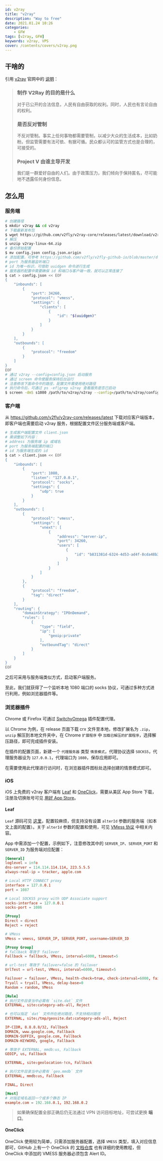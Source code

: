 ```yaml
---
id: v2ray
title: "v2ray"
description: "Way to free"
date: 2021.01.24 10:26
categories:
    - GFW
tags: [v2ray, GFW]
keywords: v2ray, VPS
cover: /contents/covers/v2ray.png
---
```


## 干啥的

引用 [v2ray][v2ray] 官网中的 [说明][faq]：

> ### 制作 V2Ray 的目的是什么
> 对于已公开的合法信息，人民有自由获取的权利。同时，人民也有言论自由的权利。
> ### 是否反对管制
> 不反对管制。事实上任何事物都需要管制，以减少大众的生活成本，比如奶粉。但监管需要有法可依、有据可循。民众都认可的监管方式也是合理的，可接受的。
> ### Project V 由谁主导开发
> 我们是一群爱好自由的人们。由于政策压力，我们倾向于保持匿名，尽可能地不透露任何身份信息。

## 怎么用

### 服务端

```bash
# 创建路径
$ mkdir v2ray && cd v2ray
# 下载最新发布包
$ wget https://github.com/v2fly/v2ray-core/releases/latest/download/v2ray-linux-64.zip
# 解压
$ unzip v2ray-linux-64.zip
# 备份原始配置
$ mv config.json config.json.origin
# 添加配置，可参考 https://github.com/v2fly/v2fly-github-io/blob/master/docs/guide/start.md
# port 为服务器监听端口
# id 为唯一标识，可借助 uuidgen 命令进行生成
# 服务器的配置中需要确保 id 和端口与客户端一致，就可以正常连接了
$ cat > config.json << EOF
{
    "inbounds": [
        {
            "port": 34260,
            "protocol": "vmess",
            "settings": {
                "clients": [
                    {
                        "id": "$(uuidgen)"
                    }
                ]
            }
        }
    ],
    "outbounds": [
        {
            "protocol": "freedom"
        }
    ]
}
EOF
# 通过 v2ray --config=config.json 启动服务
# 通过 screen 命令使服务保持后台运行
# 注意修改下面命令中的路径，配置文件需使用绝对路径
# 执行命令后，可通过 ps -ef|grep v2ray 查看服务是否已启动
$ screen -dmS s1080 /path/to/v2ray/v2ray --config=/path/to/v2ray/config.json
```

### 客户端

从 https://github.com/v2fly/v2ray-core/releases/latest 下载对应客户端版本，即客户端也需要启动 v2ray 服务，根据配置文件区分服务端或客户端。

```bash
# 生成客户端配置文件 client.json
# 需调整如下内容：
# address 为服务端 ip 或域名
# port 为服务端配置的端口
# id 为服务端生成的 id
$ cat > client.json << EOF
{
    "inbounds": [
        {
            "port": 1080,
            "listen": "127.0.0.1",
            "protocol": "socks",
            "settings": {
                "udp": true
            }
        }
    ],
    "outbounds": [
        {
            "protocol": "vmess",
            "settings": {
                "vnext": [
                    {
                        "address": "server-ip",
                        "port": 34260,
                        "users": [
                            {
                                "id": "b831381d-6324-4d53-ad4f-8cda48b30811"
                            }
                        ]
                    }
                ]
            }
        },
        {
            "protocol": "freedom",
            "tag": "direct"
        }
    ],
    "routing": {
        "domainStrategy": "IPOnDemand",
        "rules": [
            {
                "type": "field",
                "ip": [
                    "geoip:private"
                ],
                "outboundTag": "direct"
            }
        ]
    }
}
EOF
```

之后可采用与服务端类似方式，启动客户端服务。

至此，我们就获得了一个监听本地 1080 端口的 socks 协议，可通过多种方式进行利用，例如浏览器插件等。

### 浏览器插件

Chrome 或 Firefox 可通过 [SwitchyOmega][so] 插件配置代理。

以 Chrome 为例，在 release 页面下载 crx 文件至本地，修改扩展名为 `.zip`，`unzip` 解压到本地文件夹中，在 Chrome `扩展程序` 中 `加载已解压的扩展程序`，选择解压路径，即可完成插件安装。

在插件的配置页面，新建一个 `代理服务器` 类型 `情景模式`，代理协议选择 `SOCKS5`，代理服务器设为 `127.0.0.1`，代理端口为 `1080`，保存应用即可。

在需要使用此代理进行访问时，在浏览器插件图标处选择创建的情景模式即可。

### iOS

iOS 上免费的 v2ray 客户端有 [Leaf][leaf] 和 [OneClick][oc]，需要从美区 App Store 下载，注册及切换账号可见 [用好 App Store](https://alphahinex.github.io/2022/06/05/app-store/)。

#### Leaf

`Leaf` 源码可见 [这里][leaf-src]，配置较麻烦，但支持没有设置 `alterId` 参数的服务端（如本文上面的配置）。关于 `alterId` 参数的配置和使用，可见 [VMess 协议][vmess] 中相关内容。

App 中需添加一个配置，示例如下，注意修改其中的 `SERVER_IP`、`SERVER_PORT` 和 `SERVER_ID` 为服务端对应配置：

```conf
[General]
loglevel = info
dns-server = 114.114.114.114, 223.5.5.5
always-real-ip = tracker, apple.com

# Local HTTP CONNECT proxy
interface = 127.0.0.1
port = 1087

# Local SOCKS5 proxy with UDP Associate support
socks-interface = 127.0.0.1
socks-port = 1086

[Proxy]
Direct = direct
Reject = reject

# VMess
VMess = vmess, SERVER_IP, SERVER_PORT, username=SERVER_ID

[Proxy Group]
# fallback 等效于 failover
Fallback = fallback, VMess, interval=6000, timeout=5

# url-test 等效于 failover=false 的 failover
UrlTest = url-test, VMess, interval=6000, timeout=5

Failover = failover, VMess, health-check=true, check-interval=6000, fail-timeout=5, failover=true
Tryall = tryall, VMess, delay-base=0
Random = random, VMess

[Rule]
# 执行文件目录当中必需有 `site.dat` 文件
EXTERNAL, site:category-ads-all, Reject

# 也可以指定 `dat` 文件所在绝对路径，不支持相对路径
EXTERNAL, site:/tmp/geosite.dat:category-ads-all, Reject

IP-CIDR, 8.8.8.8/32, Fallback
DOMAIN, www.google.com, Fallback
DOMAIN-SUFFIX, google.com, Fallback
DOMAIN-KEYWORD, google, Fallback

# 等效于 EXTERNAL, mmdb:us, Fallback
GEOIP, us, Fallback

EXTERNAL, site:geolocation-!cn, Fallback

# 执行文件目录当中必需有 `geo.mmdb` 文件
EXTERNAL, mmdb:us, Fallback

FINAL, Direct

[Host]
# 对指定域名返回一个或多个静态 IP
example.com = 192.168.0.1, 192.168.0.2
```

> 如果确保配置全部正确后仍无法通过 VPN 访问目标地址，可尝试更换 **端口**。

#### OneClick

OneClick 使用较为简单，只需添加服务器配置，选择 `VMESS` 类型，填入对应信息即可，GitHub 上有一个 OneClick 的 [文档仓库][oc-doc] 也有详细的使用教程，但 OneClick 中添加的 VMESS 服务器必须包含 Alert ID。

[v2ray]:https://github.com/v2fly/v2ray-core
[faq]:https://github.com/v2fly/v2fly-github-io/blob/master/docs/guide/faq.md
[quick-start]:https://github.com/v2fly/v2fly-github-io/blob/master/docs/guide/start.md
[so]:https://github.com/FelisCatus/SwitchyOmega
[leaf]:https://apps.apple.com/us/app/leaf-lightweight-proxy/id1534109007
[leaf-src]:https://github.com/eycorsican/leaf
[oc]:https://apps.apple.com/us/app/oneclick-safe-easy-fast/id1545555197
[oc-doc]:https://hub.fastgit.xyz/oneclickearth/oneclick
[vmess]:https://selierlin.github.io/v2ray/basic/vmess.html